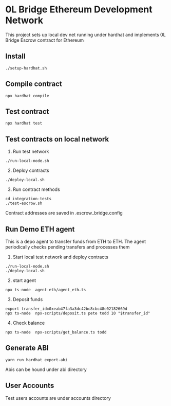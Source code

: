 # 0L Bridge Ethereum Development Network

This project sets up local dev net running under hardhat and implements 0L Bridge Escrow contract for Ethereum

## Install
```
./setup-hardhat.sh
```

## Compile contract
```
npx hardhat compile
```

## Test contract
```
npx hardhat test
```

## Test contracts on local network
1. Run test network
```
./run-local-node.sh
```
2. Deploy contracts
```
./deploy-local.sh
```
3. Run contract methods
```
cd integration-tests
./test-escrow.sh
```
Contract addresses are saved in .escrow_bridge.config 

## Run Demo ETH agent
This is a depo agent to transfer funds from ETH to ETH. The agent periodically checks pending transfers and processes them
1. Start local test network and deploy contracts
```
./run-local-node.sh
./deploy-local.sh
```
2. start agent
```
npx ts-node  agent-eth/agent_eth.ts
```
3. Deposit funds
```
export transfer_id=0xeab47fa3a3dc42bc8cbc48c02182669d
npx ts-node  npx-scripts/deposit.ts pete todd 10 "$transfer_id"
```
4. Check balance
```
npx ts-node  npx-scripts/get_balance.ts todd
```
## Generate ABI
```
yarn run hardhat export-abi
```

Abis can be hound under abi directory

## User Accounts
Test users accounts are under accounts directory